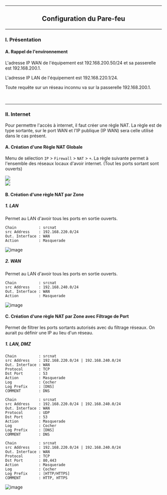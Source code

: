 --------------------------------------------------------------------------------------------------------------------------------------------------------------------------------------------------------------------
## <p align='center'> Configuration du Pare-feu </p>

--------------------------------------------------------------------------------------------------------------------------------------------------------------------------------------------------------------------
### I. Présentation
#### A. Rappel de l'environnement
L'adresse IP WAN de l'équipement est 192.168.200.50/24 et sa passerelle est 192.168.200.1.

L'adresse IP LAN de l'équipement est 192.168.220.1/24.

Toute requête sur un réseau inconnu va sur la passerelle 192.168.200.1.

<br />


--------------------------------------------------------------------------------------------------------------------------------------------------------------------------------------------------------------------
### II. Internet
Pour permettre l'accès à internet, il faut créer une règle NAT. La règle est de type sortante, sur le port WAN et l'IP publique (IP WAN) sera celle utilisé dans le cas présent.

#### A. Création d'une Règle NAT Globale
Menu de sélection `IP` > `Firewall` > `NAT` > `+`. La règle suivante permet à l'ensemble des réseaux locaux d'avoir internet. (Tout les ports sortant sont ouverts)

<img src='https://github.com/Drthrax74/Mikrotik/assets/35907/20867a8f-e62d-4481-b8c1-a939184dff95' />

<br />

<img src='https://github.com/Drthrax74/Mikrotik/assets/35907/d7519170-c70a-40a9-8238-17940894200d' />


<br />

#### B. Création d'une règle NAT par Zone
##### 1. LAN
Permet au LAN d'avoir tous les ports en sortie ouverts.
```
Chain          : srcnat
src Address    : 192.168.220.0/24
Out. Interface : WAN
Action         : Masquerade
```

![image](https://github.com/Drthrax74/Mikrotik/assets/35907/14eefcf2-5e84-4191-8c64-235eddf0433f)

##### 2. WAN
Permet au LAN d'avoir tous les ports en sortie ouverts.
```
Chain          : srcnat
src Address    : 192.168.240.0/24
Out. Interface : WAN
Action         : Masquerade
```
![image](https://github.com/Drthrax74/Mikrotik/assets/35907/2723bfe0-3ee3-4dc1-9130-f70cf05123a3)



#### C. Création d'une règle NAT par Zone avec Filtrage de Port
Permet de filtrer les ports sortants autorisés avec du filtrage réseaux. On aurait pu définir une IP au lieu d'un réseau.
##### 1. LAN, DMZ
```
Chain          : srcnat
src Address    : 192.168.220.0/24 | 192.168.240.0/24
Out. Interface : WAN
Protocol       : TCP
Dst Port       : 53
Action         : Masquerade
Log            : Cocher
Log Prefix     : [DNS] 
COMMENT        : DNS
```

```
Chain          : srcnat
src Address    : 192.168.220.0/24 | 192.168.240.0/24
Out. Interface : WAN
Protocol       : UDP
Dst Port       : 53
Action         : Masquerade
Log            : Cocher
Log Prefix     : [DNS] 
COMMENT        : DNS
```

```
Chain          : srcnat
src Address    : 192.168.220.0/24 | 192.168.240.0/24
Out. Interface : WAN
Protocol       : TCP
Dst Port       : 80,443
Action         : Masquerade
Log            : Cocher
Log Prefix     : [HTTP/HTTPS]  
COMMENT        : HTTP, HTTPS
```


![image](https://github.com/Drthrax74/Mikrotik/assets/35907/1464e7aa-cd1a-4de8-9b3f-156bc78ba474)
